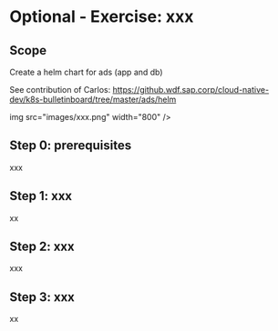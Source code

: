 # Optional - Exercise: xxx


## Scope
Create a helm chart for ads (app and db)

See contribution of Carlos:
https://github.wdf.sap.corp/cloud-native-dev/k8s-bulletinboard/tree/master/ads/helm

img src="images/xxx.png" width="800" />

## Step 0: prerequisites
xxx

## Step 1: xxx
xx

## Step 2: xxx
xxx


## Step 3: xxx
xx

